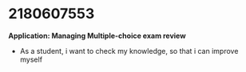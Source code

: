 # 2180607553
**Application: Managing Multiple-choice exam review**
- As a student, i want to check my knowledge, so that i can improve myself
